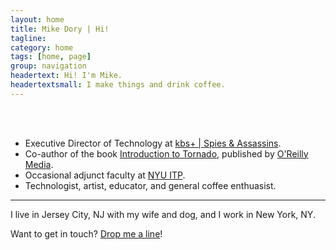```yaml
---
layout: home
title: Mike Dory | Hi!
tagline: 
category: home
tags: [home, page]
group: navigation
headertext: Hi! I'm Mike.
headertextsmall: I make things and drink coffee.
---
```


<div class="about-me row">
    <div class="about-me-pic span3">&nbsp;</div>
    <div class="about-me-splitter span1 visible-desktop">&nbsp;</div>
    <ul class="span5">
        <li>Executive Director of Technology at <a href="http://kbsp.com">kbs+ | Spies &amp; Assassins</a>.</li>
        <li>Co-author of the book <a href="http://shop.oreilly.com/product/0636920021292.do">Introduction to Tornado</a>, published by <a href="http://oreilly.com">O'Reilly Media</a>.</li>
        <li>Occasional adjunct faculty at <a href="http://itp.nyu.edu">NYU ITP</a>.</li>
        <li>Technologist, artist, educator, and general coffee enthuasist.</li>
    </ul>
</div>

---

<div class="row">
    <div class="about-me-text span9">
        <p>I live in Jersey City, NJ with my wife and dog, and I work in New York, NY.</p>
        <p>Want to get in touch? <a href="mailto:mike@dory.me">Drop me a line</a>!</p>
    </div>
</div>


